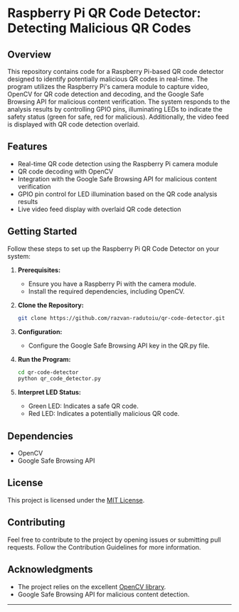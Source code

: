 # Raspberry Pi QR Code Detector: Detecting Malicious QR Codes

## Overview

This repository contains code for a Raspberry Pi-based QR code detector designed to identify potentially malicious QR codes in real-time. The program utilizes the Raspberry Pi's camera module to capture video, OpenCV for QR code detection and decoding, and the Google Safe Browsing API for malicious content verification. The system responds to the analysis results by controlling GPIO pins, illuminating LEDs to indicate the safety status (green for safe, red for malicious). Additionally, the video feed is displayed with QR code detection overlaid.

## Features

- Real-time QR code detection using the Raspberry Pi camera module
- QR code decoding with OpenCV
- Integration with the Google Safe Browsing API for malicious content verification
- GPIO pin control for LED illumination based on the QR code analysis results
- Live video feed display with overlaid QR code detection

## Getting Started

Follow these steps to set up the Raspberry Pi QR Code Detector on your system:

1. **Prerequisites:**
   - Ensure you have a Raspberry Pi with the camera module.
   - Install the required dependencies, including OpenCV.

2. **Clone the Repository:**
   ```bash
   git clone https://github.com/razvan-radutoiu/qr-code-detector.git
   ```

3. **Configuration:**
   - Configure the Google Safe Browsing API key in the QR.py file.

4. **Run the Program:**
   ```bash
   cd qr-code-detector
   python qr_code_detector.py
   ```

5. **Interpret LED Status:**
   - Green LED: Indicates a safe QR code.
   - Red LED: Indicates a potentially malicious QR code.

## Dependencies

- OpenCV
- Google Safe Browsing API

## License

This project is licensed under the [MIT License](LICENSE).

## Contributing

Feel free to contribute to the project by opening issues or submitting pull requests. Follow the Contribution Guidelines for more information.

## Acknowledgments

- The project relies on the excellent [OpenCV library](https://opencv.org/).
- Google Safe Browsing API for malicious content detection.


---
